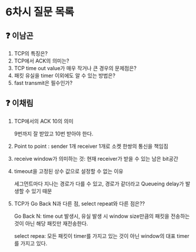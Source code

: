 # 6차시 질문 목록

## ❓ 이남곤

1. TCP의 특징은?
2. TCP에서 ACK의 의미는?
3. TCP time out value가 매우 작거나 큰 경우의 문제점은?
4. 패킷 유실을 timer 이외에도 알 수 있는 방법은?
5. fast transmit은 필수인가?

## ❓ 이채림
1. TCP에서의 ACK 10의 의미
    
    9번까지 잘 받았고 10번 받아야 한다. 
    
2. Point to point : sender 1개 receiver 1개로 소켓 한쌍의 통신을 책임짐
    
    
3. receive window가 의미하는 것: 현재 receiver가 받을 수 있는 남은 bit공간

1. timeout을 고정된 상수 값으로 설정할 수 없는 이유
    
    세그먼트마다 지나는 경로가 다를 수 있고, 경로가 같더라고 Queueing delay가 발생할 수 있기 때문
    
2. TCP가 Go Back N과 다른 점, select repeat와 다른 점은??
    
    Go Back N: time out 발생시, 유실 발생 시 window size만큼의 패킷을 전송하는 것이 아닌 해당 패킷만 재전송한다.
    
    select repea: 모든 패킷이 timer를 가지고 있는 것이 아닌 window의 대표 timer를 가지고 있다.
